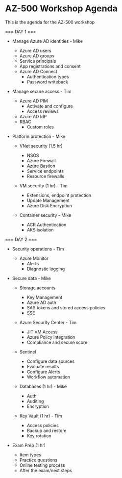 # AZ-500 Workshop Agenda
This is the agenda for the AZ-500 workshop

=== DAY 1 ===

* Manage Azure AD identities - Mike
    * Azure AD users
    * Azure AD groups
    * Service principals
    * App registrations and consent
    * Azure AD Connect
        * Authentication types
        * Password writeback

* Manage secure access - Tim
    * Azure AD PIM
        * Activate and configure
        * Access reviews
    * Azure AD IdP
    * RBAC
        * Custom roles

* Platform protection - Mike
    * VNet security  (1.5 hr)
        * NSGS
        * Azure Firewall
        * Azure Bastion
        * Service endpoints
        * Resource firewalls

    * VM security (1 hr) - Tim
        * Extensions, endpoint protection
        * Update Management
        * Azure Disk Encryption

    * Container security - Mike
        * ACR Authentication
        * AKS isolation

=== DAY 2 ===

* Security operations - Tim
    * Azure Monitor
        * Alerts
        * Diagnostic logging

* Secure data - Mike
    * Storage accounts
        * Key Management
        * Azure AD auth
        * SAS tokens and stored access policies
        * SSE

    * Azure Security Center - Tim
        * JIT VM Access
        * Azure Policy integration
        * Compliance and secure score
    * Sentinel
        * Configure data sources
        * Evaluate results
        * Configure Alerts
        * Workflow automation

    * Databases (1 hr) - Mike
        * Auth
        * Auditing
        * Encryption

    * Key Vault (1 hr) - Tim
        * Access policies
        * Backup and restore
        * Key rotation

* Exam Prep (1 hr)
    * Item types
    * Practice questions
    * Online testing process
    * After the exam/next steps
